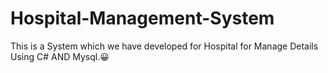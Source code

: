 # Hospital-Management-System
This is a System which we have developed for Hospital for Manage Details Using C# AND Mysql.😀
